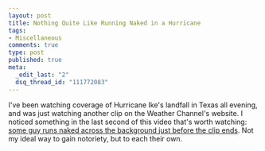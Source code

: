 ```yaml
--- 
layout: post
title: Nothing Quite Like Running Naked in a Hurricane
tags: 
- Miscellaneous
comments: true
type: post
published: true
meta: 
  _edit_last: "2"
  dsq_thread_id: "111772083"
---
```

I've been watching coverage of Hurricane Ike's landfall in Texas all evening, and was just watching another clip on the Weather Channel's website. I noticed something in the last second of this video that's worth watching: <a href="http://link.brightcove.com/services/link/bcpid823425597/bclid877032950/bctid1592089261">some guy runs naked across the background just before the clip ends</a>. Not my ideal way to gain notoriety, but to each their own.
